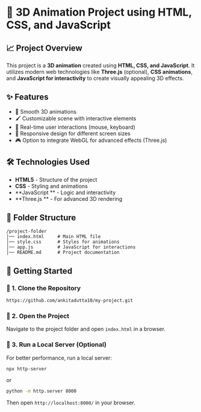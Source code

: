 # 🌟 3D Animation Project using HTML, CSS, and JavaScript

## 📈 Project Overview
This project is a **3D animation** created using **HTML, CSS, and JavaScript**. It utilizes modern web technologies like **Three.js** (optional), **CSS animations**, and **JavaScript for interactivity** to create visually appealing 3D effects.

## ✨ Features
- 🎥 Smooth 3D animations
- 🖌️ Customizable scene with interactive elements
- 🔄 Real-time user interactions (mouse, keyboard)
- 📱 Responsive design for different screen sizes
- 🎮 Option to integrate WebGL for advanced effects (Three.js)

## 🛠️ Technologies Used
- **HTML5** - Structure of the project
- **CSS** - Styling and animations
- **JavaScript ** - Logic and interactivity
- **Three.js ** - For advanced 3D rendering

## 👤 Folder Structure
```
/project-folder
│── index.html     # Main HTML file
│── style.css      # Styles for animations
│── app.js         # JavaScript for interactions
│── README.md      # Project documentation
```

## 🚀 Getting Started
### 🔹 1. Clone the Repository
```sh
https://github.com/ankitadutta10/my-project.git
```

### 🔹 2. Open the Project
Navigate to the project folder and open `index.html` in a browser.

### 🔹 3. Run a Local Server (Optional)
For better performance, run a local server:
```sh
npx http-server
```
or
```sh
python -m http.server 8000
```
Then open `http://localhost:8000/` in your browser.





